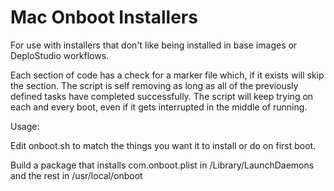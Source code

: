 Mac Onboot Installers
=====================

For use with installers that don't like being installed in base images or DeploStudio workflows.

Each section of code has a check for a marker file which, if it exists will skip the section. The script is self removing as long as all of the previously defined tasks have completed successfully. The script will keep trying on each and every boot, even if it gets interrupted in the middle of running.

Usage:

Edit onboot.sh to match the things you want it to install or do on first boot.

Build a package that installs com.onboot.plist in /Library/LaunchDaemons and the rest in /usr/local/onboot
